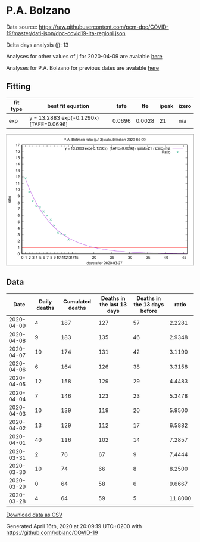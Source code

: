 # P.A. Bolzano

Data source: https://raw.githubusercontent.com/pcm-dpc/COVID-19/master/dati-json/dpc-covid19-ita-regioni.json

Delta days analysis (j): 13

Analyses for other values of j for 2020-04-09 are avalable [here](../2020-04-09/README.md)

Analyses for P.A. Bolzano for previous dates are avalable [here](../README.md)

## Fitting 
|fit type|best fit equation|tafe|tfe|ipeak|izero|
|-------|-----|--------|------|---|---|
|exp|y = 13.2883 exp(-0.1290x)  [TAFE=0.0696]|0.0696|0.0028|21|n/a|

![Plot](COVID-19_p.a._bolzano_j13_2020-04-09.png)

## Data
|Date|Daily deaths|Cumulated deaths|Deaths in the last 13 days|Deaths in the 13 days before|ratio|
|----|----------|-----------|-------|--------------------|-----|
|2020-04-09|4|187|127|57|2.2281|
|2020-04-08|9|183|135|46|2.9348|
|2020-04-07|10|174|131|42|3.1190|
|2020-04-06|6|164|126|38|3.3158|
|2020-04-05|12|158|129|29|4.4483|
|2020-04-04|7|146|123|23|5.3478|
|2020-04-03|10|139|119|20|5.9500|
|2020-04-02|13|129|112|17|6.5882|
|2020-04-01|40|116|102|14|7.2857|
|2020-03-31|2|76|67|9|7.4444|
|2020-03-30|10|74|66|8|8.2500|
|2020-03-29|0|64|58|6|9.6667|
|2020-03-28|4|64|59|5|11.8000|

[Download data as CSV](COVID-19_p.a._bolzano_j13_2020-04-09.csv)

Generated April 16th, 2020 at 20:09:19 UTC+0200 with https://github.com/robianc/COVID-19
